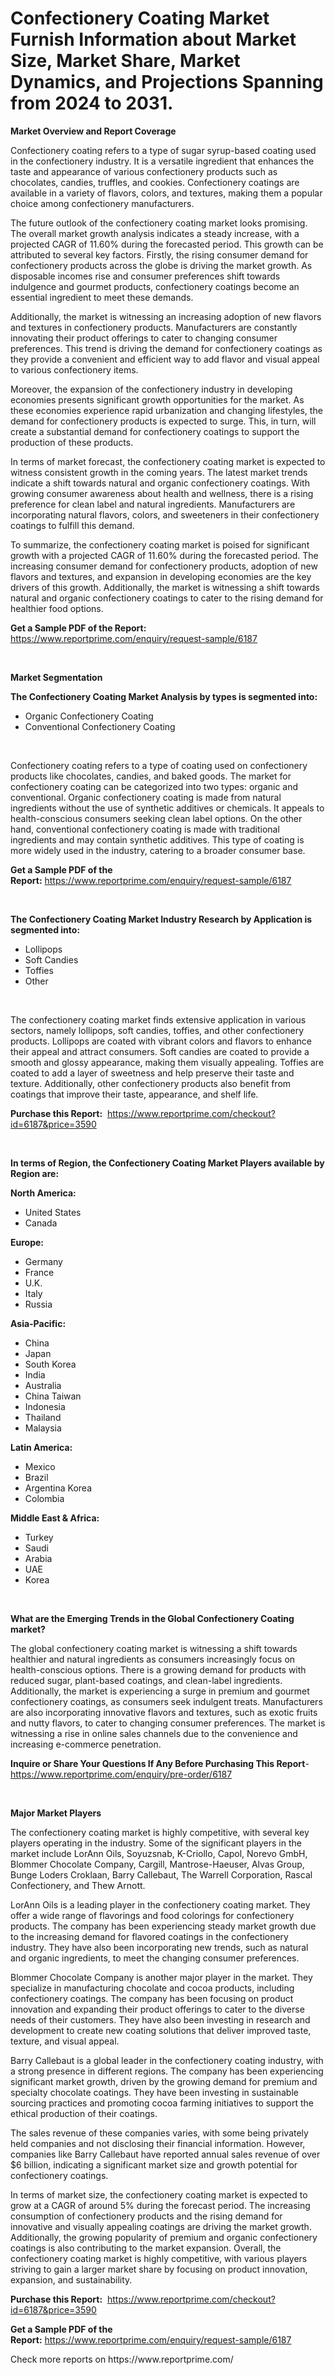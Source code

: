 <p><h1>Confectionery Coating Market Furnish Information about Market Size, Market Share, Market Dynamics, and Projections Spanning from 2024 to 2031.</h1></p><p><strong>Market Overview and Report Coverage</strong></p>
<p><p>Confectionery coating refers to a type of sugar syrup-based coating used in the confectionery industry. It is a versatile ingredient that enhances the taste and appearance of various confectionery products such as chocolates, candies, truffles, and cookies. Confectionery coatings are available in a variety of flavors, colors, and textures, making them a popular choice among confectionery manufacturers.</p><p>The future outlook of the confectionery coating market looks promising. The overall market growth analysis indicates a steady increase, with a projected CAGR of 11.60% during the forecasted period. This growth can be attributed to several key factors. Firstly, the rising consumer demand for confectionery products across the globe is driving the market growth. As disposable incomes rise and consumer preferences shift towards indulgence and gourmet products, confectionery coatings become an essential ingredient to meet these demands.</p><p>Additionally, the market is witnessing an increasing adoption of new flavors and textures in confectionery products. Manufacturers are constantly innovating their product offerings to cater to changing consumer preferences. This trend is driving the demand for confectionery coatings as they provide a convenient and efficient way to add flavor and visual appeal to various confectionery items.</p><p>Moreover, the expansion of the confectionery industry in developing economies presents significant growth opportunities for the market. As these economies experience rapid urbanization and changing lifestyles, the demand for confectionery products is expected to surge. This, in turn, will create a substantial demand for confectionery coatings to support the production of these products.</p><p>In terms of market forecast, the confectionery coating market is expected to witness consistent growth in the coming years. The latest market trends indicate a shift towards natural and organic confectionery coatings. With growing consumer awareness about health and wellness, there is a rising preference for clean label and natural ingredients. Manufacturers are incorporating natural flavors, colors, and sweeteners in their confectionery coatings to fulfill this demand.</p><p>To summarize, the confectionery coating market is poised for significant growth with a projected CAGR of 11.60% during the forecasted period. The increasing consumer demand for confectionery products, adoption of new flavors and textures, and expansion in developing economies are the key drivers of this growth. Additionally, the market is witnessing a shift towards natural and organic confectionery coatings to cater to the rising demand for healthier food options.</p></p>
<p><strong>Get a Sample PDF of the Report:</strong> <a href="https://www.reportprime.com/enquiry/request-sample/6187">https://www.reportprime.com/enquiry/request-sample/6187</a></p>
<p>&nbsp;</p>
<p><strong>Market Segmentation</strong></p>
<p><strong>The Confectionery Coating Market Analysis by types is segmented into:</strong></p>
<p><ul><li>Organic Confectionery Coating</li><li>Conventional Confectionery Coating</li></ul></p>
<p>&nbsp;</p>
<p><p>Confectionery coating refers to a type of coating used on confectionery products like chocolates, candies, and baked goods. The market for confectionery coating can be categorized into two types: organic and conventional. Organic confectionery coating is made from natural ingredients without the use of synthetic additives or chemicals. It appeals to health-conscious consumers seeking clean label options. On the other hand, conventional confectionery coating is made with traditional ingredients and may contain synthetic additives. This type of coating is more widely used in the industry, catering to a broader consumer base.</p></p>
<p><strong>Get a Sample PDF of the Report:</strong>&nbsp;<a href="https://www.reportprime.com/enquiry/request-sample/6187">https://www.reportprime.com/enquiry/request-sample/6187</a></p>
<p>&nbsp;</p>
<p><strong>The Confectionery Coating Market Industry Research by Application is segmented into:</strong></p>
<p><ul><li>Lollipops</li><li>Soft Candies</li><li>Toffies</li><li>Other</li></ul></p>
<p>&nbsp;</p>
<p><p>The confectionery coating market finds extensive application in various sectors, namely lollipops, soft candies, toffies, and other confectionery products. Lollipops are coated with vibrant colors and flavors to enhance their appeal and attract consumers. Soft candies are coated to provide a smooth and glossy appearance, making them visually appealing. Toffies are coated to add a layer of sweetness and help preserve their taste and texture. Additionally, other confectionery products also benefit from coatings that improve their taste, appearance, and shelf life.</p></p>
<p><strong>Purchase this Report:</strong>&nbsp; <a href="https://www.reportprime.com/checkout?id=6187&price=3590">https://www.reportprime.com/checkout?id=6187&price=3590</a></p>
<p>&nbsp;</p>
<p><strong>In terms of Region, the Confectionery Coating Market Players available by Region are:</strong></p>
<p>
    <p> <strong> North America: </strong>
        <ul>
            <li>United States</li>
            <li>Canada</li>
        </ul>
        </p> 
    <p> <strong> Europe: </strong>
        <ul>
            <li>Germany</li>
            <li>France</li>
            <li>U.K.</li>
            <li>Italy</li>
            <li>Russia</li>
        </ul>
        </p> 
    <p> <strong> Asia-Pacific: </strong>
        <ul>
            <li>China</li>
            <li>Japan</li>
            <li>South Korea</li>
            <li>India</li>
            <li>Australia</li>
            <li>China Taiwan</li>
            <li>Indonesia</li>
            <li>Thailand</li>
            <li>Malaysia</li>
        </ul>
        </p> 
    <p> <strong> Latin America: </strong>
        <ul>
            <li>Mexico</li>
            <li>Brazil</li>
            <li>Argentina Korea</li>
            <li>Colombia</li>
        </ul>
        </p> 
    <p> <strong> Middle East & Africa: </strong>
        <ul>
            <li>Turkey</li>
            <li>Saudi</li>
            <li>Arabia</li>
            <li>UAE</li>
            <li>Korea</li>
        </ul>
    </p>
    </p>
<p>&nbsp;</p>
<p><strong>What are the Emerging Trends in the Global Confectionery Coating market?</strong></p>
<p><p>The global confectionery coating market is witnessing a shift towards healthier and natural ingredients as consumers increasingly focus on health-conscious options. There is a growing demand for products with reduced sugar, plant-based coatings, and clean-label ingredients. Additionally, the market is experiencing a surge in premium and gourmet confectionery coatings, as consumers seek indulgent treats. Manufacturers are also incorporating innovative flavors and textures, such as exotic fruits and nutty flavors, to cater to changing consumer preferences. The market is witnessing a rise in online sales channels due to the convenience and increasing e-commerce penetration.</p></p>
<p><strong>Inquire or Share Your Questions If Any Before Purchasing This Report</strong>- <a href="https://www.reportprime.com/enquiry/pre-order/6187">https://www.reportprime.com/enquiry/pre-order/6187</a></p>
<p>&nbsp;</p>
<p><strong>Major Market Players</strong></p>
<p><p>The confectionery coating market is highly competitive, with several key players operating in the industry. Some of the significant players in the market include LorAnn Oils, Soyuzsnab, K-Criollo, Capol, Norevo GmbH, Blommer Chocolate Company, Cargill, Mantrose-Haeuser, Alvas Group, Bunge Loders Croklaan, Barry Callebaut, The Warrell Corporation, Rascal Confectionery, and Thew Arnott.</p><p>LorAnn Oils is a leading player in the confectionery coating market. They offer a wide range of flavorings and food colorings for confectionery products. The company has been experiencing steady market growth due to the increasing demand for flavored coatings in the confectionery industry. They have also been incorporating new trends, such as natural and organic ingredients, to meet the changing consumer preferences.</p><p>Blommer Chocolate Company is another major player in the market. They specialize in manufacturing chocolate and cocoa products, including confectionery coatings. The company has been focusing on product innovation and expanding their product offerings to cater to the diverse needs of their customers. They have also been investing in research and development to create new coating solutions that deliver improved taste, texture, and visual appeal.</p><p>Barry Callebaut is a global leader in the confectionery coating industry, with a strong presence in different regions. The company has been experiencing significant market growth, driven by the growing demand for premium and specialty chocolate coatings. They have been investing in sustainable sourcing practices and promoting cocoa farming initiatives to support the ethical production of their coatings.</p><p>The sales revenue of these companies varies, with some being privately held companies and not disclosing their financial information. However, companies like Barry Callebaut have reported annual sales revenue of over $6 billion, indicating a significant market size and growth potential for confectionery coatings.</p><p>In terms of market size, the confectionery coating market is expected to grow at a CAGR of around 5% during the forecast period. The increasing consumption of confectionery products and the rising demand for innovative and visually appealing coatings are driving the market growth. Additionally, the growing popularity of premium and organic confectionery coatings is also contributing to the market expansion. Overall, the confectionery coating market is highly competitive, with various players striving to gain a larger market share by focusing on product innovation, expansion, and sustainability.</p></p>
<p><strong>Purchase this Report:</strong>&nbsp;&nbsp;<a href="https://www.reportprime.com/checkout?id=6187&price=3590">https://www.reportprime.com/checkout?id=6187&price=3590</a></p>
<p></p>
<p><strong>Get a Sample PDF of the Report:</strong>&nbsp;<a href="https://www.reportprime.com/enquiry/request-sample/6187">https://www.reportprime.com/enquiry/request-sample/6187</a></p>
<p>Check more reports on https://www.reportprime.com/</p>